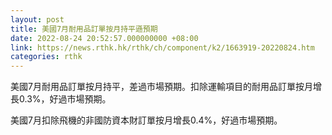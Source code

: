 ```yaml
---
layout: post
title: 美國7月耐用品訂單按月持平遜預期
date: 2022-08-24 20:52:57.000000000 +08:00
link: https://news.rthk.hk/rthk/ch/component/k2/1663919-20220824.htm
categories: rthk
---
```


美國7月耐用品訂單按月持平，差過市場預期。扣除運輸項目的耐用品訂單按月增長0.3%，好過市場預期。

美國7月扣除飛機的非國防資本財訂單按月增長0.4%，好過市場預期。
